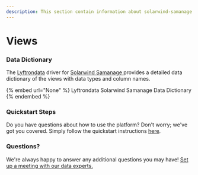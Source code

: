 ```yaml
---
description: This section contain information about solarwind-samanage connector views information
---
```


# Views

### Data Dictionary

The [Lyftrondata](https://www.lyftrondata.com/) driver for [Solarwind Samanage](https://www.lyftrondata.com/integration/business-analytics/samanage//)[ ](https://www.lyftrondata.com/integration/solarwind-samanage/)provides a detailed data dictionary of the views with data types and column names.

{% embed url="None" %}
Lyftrondata Solarwind Samanage Data Dictionary
{% endembed %}

### Quickstart Steps

Do you have questions about how to use the platform? Don't worry; we've got you covered. Simply follow the quickstart instructions [here](../README.md).

### Questions? <a href="#questions" id="questions"></a>

We're always happy to answer any additional questions you may have! [Set up a meeting with our data experts.](https://www.lyftrondata.com/book-a-meeting/)


